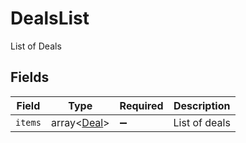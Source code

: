# DealsList

List of Deals


## Fields

| Field                                      | Type                                       | Required                                   | Description                                |
| ------------------------------------------ | ------------------------------------------ | ------------------------------------------ | ------------------------------------------ |
| `items`                                    | array<[Deal](../../models/shared/Deal.md)> | :heavy_minus_sign:                         | List of deals                              |